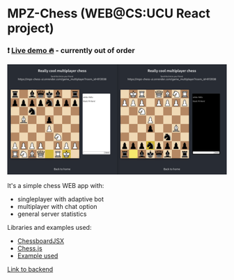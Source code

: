 # MPZ-Chess (WEB@CS:UCU React project)

### :exclamation: <a href="https://mpz-chess-ui.onrender.com">Live demo :fire:</a> - currently out of order

![alt text](https://github.com/maxmyk/mpz-chess/blob/master/public/gameplay.png?raw=true)

It's a simple chess WEB app with:
* singleplayer with adaptive bot
* multiplayer with chat option
* general server statistics

Libraries and examples used:
* <a href="https://chessboardjsx.com/">ChessboardJSX</a>
* <a href="https://github.com/jhlywa/chess.js/blob/master/README.md">Chess.js</a>
* <a href="https://codesandbox.io/s/x332zqpkl4?from-embed=&file=/src/integrations/WithMoveValidation.js">Example used</a>

<a href="https://github.com/maxmyk/mpz-chess-server">Link to backend</a>
